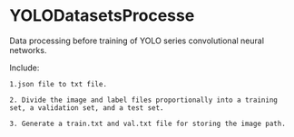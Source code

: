 # YOLODatasetsProcesse

Data processing before training of YOLO series convolutional neural networks. 

Include: 

    1.json file to txt file.

    2. Divide the image and label files proportionally into a training set, a validation set, and a test set.

    3. Generate a train.txt and val.txt file for storing the image path.
